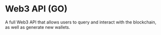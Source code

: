 # Web3 API (GO)
A full Web3 API that allows users to query and interact with the blockchain, as well as generate new wallets.

